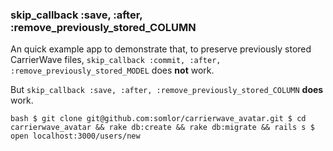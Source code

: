 ### skip_callback :save, :after, :remove_previously_stored_COLUMN

An quick example app to demonstrate that, to preserve previously stored CarrierWave files, `skip_callback :commit, :after, :remove_previously_stored_MODEL` does __not__ work.

But `skip_callback :save, :after, :remove_previously_stored_COLUMN` __does__ work.

``bash
$ git clone git@github.com:somlor/carrierwave_avatar.git
$ cd carrierwave_avatar && rake db:create && rake db:migrate && rails s
$ open localhost:3000/users/new
``
